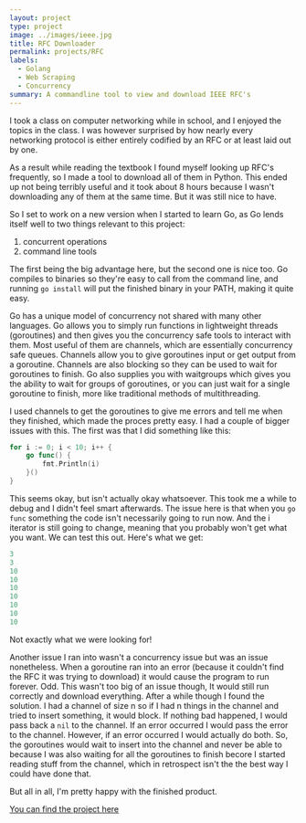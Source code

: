 ```yaml
---
layout: project
type: project
image: ../images/ieee.jpg
title: RFC Downloader
permalink: projects/RFC
labels:
  - Golang
  - Web Scraping
  - Concurrency
summary: A commandline tool to view and download IEEE RFC's
---
```


I took a class on computer networking while in school, and I enjoyed the topics in the class.
I was however surprised by how nearly every networking protocol is either entirely codified by an RFC or at least laid out by one.

As a result while reading the textbook I found myself looking up RFC's frequently, so I made a tool to download all of them in Python.
This ended up not being terribly useful and it took about 8 hours because I wasn't downloading any of them at the same time.
But it was still nice to have.

So I set to work on a new version when I started to learn Go, as Go lends itself well to two things relevant to this project:

1. concurrent operations
1. command line tools

The first being the big advantage here, but the second one is nice too.
Go compiles to binaries so they're easy to call from the command line, and running `go install` will put the finished binary in your PATH, making it quite easy.

Go has a unique model of concurrency not shared with many other languages.
Go allows you to simply run functions in lightweight threads (goroutines) and then gives you the concurrency safe tools to interact with them.
Most useful of them are channels, which are essentially concurrency safe queues.
Channels allow you to give goroutines input or get output from a goroutine.
Channels are also blocking so they can be used to wait for goroutines to finish.
Go also supplies you with waitgroups which gives you the ability to wait for groups of goroutines, or you can just wait for a single goroutine to finish, more like traditional methods of multithreading.

I used channels to get the goroutines to give me errors and tell me when they finished, which made the proces pretty easy.
I had a couple of bigger issues with this.
The first was that I did something like this:

```go
for i := 0; i < 10; i++ {
    go func() {
        fmt.Println(i)
    }()
}
```

This seems okay, but isn't actually okay whatsoever.
This took me a while to debug and I didn't feel smart afterwards.
The issue here is that when you `go func` something the code isn't necessarily going to run now.
And the i iterator is still going to change, meaning that you probably won't get what you want.
We can test this out. Here's what we get:

```go
3
3
10
10
10
10
10
10
10
```

Not exactly what we were looking for!

Another issue I ran into wasn't a concurrency issue but was an issue nonetheless.
When a goroutine ran into an error (because it couldn't find the RFC it was trying to download) it would cause the program to run forever.
Odd.
This wasn't too big of an issue though, It would still run correctly and download everything.
After a while though I found the solution.
I had a channel of size n so if I had n things in the channel and tried to insert something, it would block.
If nothing bad happened, I would pass back a `nil` to the channel.
If an error occurred I would pass the error to the channel.
However, if an error occurred I would actually do both.
So, the goroutines would wait to insert into the channel and never be able to because I was also waiting for all the goroutines to finish becore I started reading stuff from the channel, which in retrospect isn't the the best way I could have done that.

But all in all, I'm pretty happy with the finished product.

<a href="https://github.com/tylergdorn/RFC">You can find the project here</a>
